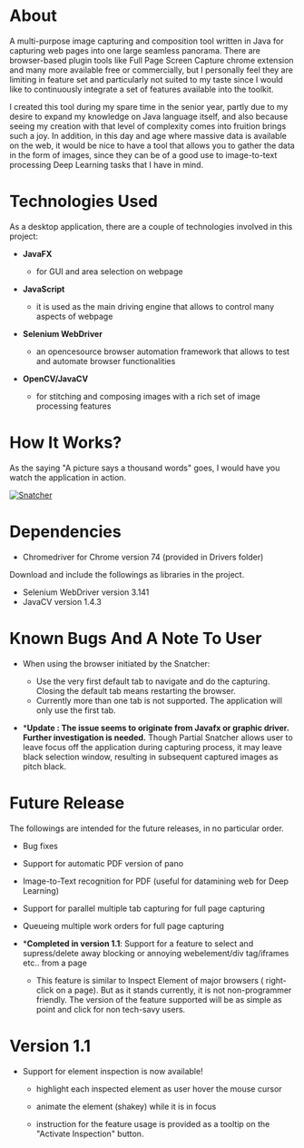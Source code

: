 # About

  A multi-purpose image capturing and composition tool written in Java for capturing web pages into one large seamless panorama. There are browser-based plugin tools like Full Page Screen Capture chrome extension and many more available free or commercially, but I personally feel they are limiting in feature set and particularly not suited to my taste since I would like to continuously integrate a set of features available into the toolkit.

  I created this tool during my spare time in the senior year, partly due to my desire to expand my knowledge on Java language itself, and also because seeing my creation with that level of complexity comes into fruition brings such a joy. In addition, in this day and age where massive data is available on the web, it would be nice to have a tool that allows you to gather the data in the form of images, since they can be of a good use to image-to-text processing Deep Learning tasks that I have in mind. 



# Technologies Used

As a desktop application, there are a couple of technologies involved in this project:

- **JavaFX**
  - for GUI and area selection on webpage
  
- **JavaScript**
  - it is used as the main driving engine that allows to control many aspects of webpage
  
- **Selenium WebDriver**
  - an opencesource browser automation framework that allows to test and automate browser functionalities
  
- **OpenCV/JavaCV**
  - for stitching and composing images with a rich set of image processing features



# How It Works?

As the saying "A picture says a thousand words" goes, I would have you watch the application in action.

[![Snatcher](http://img.youtube.com/vi/yAPAQbPtAt4/0.jpg)](https://www.youtube.com/watch?v=yAPAQbPtAt4 "Snatcher")




# Dependencies
 
- Chromedriver for Chrome version 74 (provided in Drivers folder)

Download and include the followings as libraries in the project.

- Selenium WebDriver version 3.141
- JavaCV version 1.4.3 



# Known Bugs And A Note To User

- When using the browser initiated by the Snatcher:
  - Use the very first default tab to navigate and do the capturing. Closing the default tab means restarting the browser.
  - Currently more than one tab is not supported. The application will only use the first tab.
  
- ***Update : The issue seems to originate from Javafx or graphic driver. Further investigation is needed.**
Though Partial Snatcher allows user to leave focus off the application during capturing process, it may leave black selection         window, resulting in subsequent captured images as pitch black.



# Future Release

The followings are intended for the future releases, in no particular order.

- Bug fixes

- Support for automatic PDF version of pano

- Image-to-Text recognition for PDF (useful for datamining web for Deep Learning)

- Support for parallel multiple tab capturing for full page capturing

- Queueing multiple work orders for full page capturing

- ***Completed in version 1.1**: Support for a feature to select and supress/delete away blocking or annoying webelement/div tag/iframes etc.. from a page
  - This feature is similar to Inspect Element of major browsers ( right-click on a page). But as it stands currently, it is not non-programmer friendly. The version of the feature supported will be as simple as point and click for non tech-savy users.



# Version 1.1

- Support for element inspection is now available!

  - highlight each inspected element as user hover the mouse cursor
  
  - animate the element (shakey) while it is in focus
  
  - instruction for the feature usage is provided as a tooltip on the "Activate Inspection" button.
